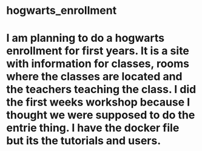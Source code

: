 # hogwarts_enrollment
# I am planning to do a hogwarts enrollment for first years. It is a site with information for classes, rooms where the classes are located and the teachers teaching the class. I did the first weeks workshop because I thought we were supposed to do the entrie thing. I have the docker file but its the tutorials and users. 
